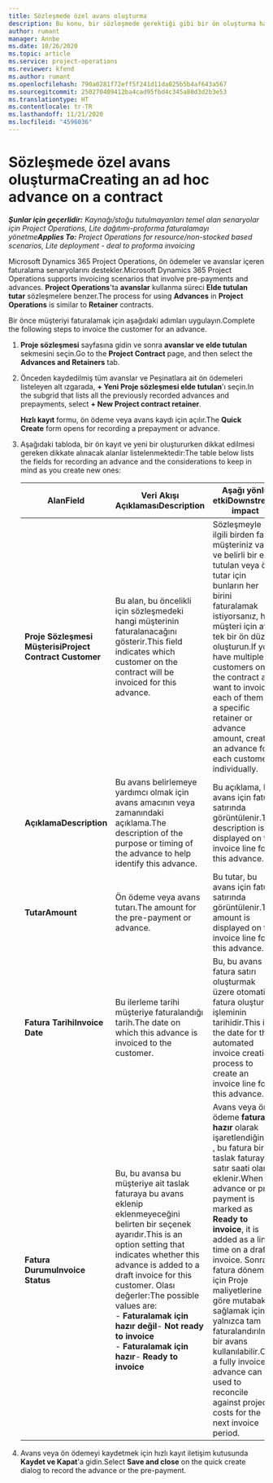 ```yaml
---
title: Sözleşmede özel avans oluşturma
description: Bu konu, bir sözleşmede gerektiği gibi bir ön oluşturma hakkında bilgi sağlar.
author: rumant
manager: Annbe
ms.date: 10/26/2020
ms.topic: article
ms.service: project-operations
ms.reviewer: kfend
ms.author: rumant
ms.openlocfilehash: 790a0281f72eff5f241d11da025b5b4af643a567
ms.sourcegitcommit: 250270409412ba4cad95fbd4c345a80d3d2b3e53
ms.translationtype: HT
ms.contentlocale: tr-TR
ms.lasthandoff: 11/21/2020
ms.locfileid: "4596036"
---
```

# <a name="creating-an-ad-hoc-advance-on-a-contract"></a><span data-ttu-id="294e0-103">Sözleşmede özel avans oluşturma</span><span class="sxs-lookup"><span data-stu-id="294e0-103">Creating an ad hoc advance on a contract</span></span>

<span data-ttu-id="294e0-104">_**Şunlar için geçerlidir:** Kaynağı/stoğu tutulmayanları temel alan senaryolar için Project Operations, Lite dağıtımı-proforma faturalamayı yönetme_</span><span class="sxs-lookup"><span data-stu-id="294e0-104">_**Applies To:** Project Operations for resource/non-stocked based scenarios, Lite deployment - deal to proforma invoicing_</span></span>

<span data-ttu-id="294e0-105">Microsoft Dynamics 365 Project Operations, ön ödemeler ve avanslar içeren faturalama senaryolarını destekler.</span><span class="sxs-lookup"><span data-stu-id="294e0-105">Microsoft Dynamics 365 Project Operations supports invoicing scenarios that involve pre-payments and advances.</span></span> <span data-ttu-id="294e0-106">**Project Operations**'ta **avanslar** kullanma süreci **Elde tutulan tutar** sözleşmelere benzer.</span><span class="sxs-lookup"><span data-stu-id="294e0-106">The process for using **Advances** in **Project Operations** is similar to **Retainer** contracts.</span></span> 

<span data-ttu-id="294e0-107">Bir önce müşteriyi faturalamak için aşağıdaki adımları uygulayın.</span><span class="sxs-lookup"><span data-stu-id="294e0-107">Complete the following steps to invoice the customer for an advance.</span></span>

1. <span data-ttu-id="294e0-108">**Proje sözleşmesi** sayfasına gidin ve sonra **avanslar ve elde tutulan** sekmesini seçin.</span><span class="sxs-lookup"><span data-stu-id="294e0-108">Go to the **Project Contract** page, and then select the **Advances and Retainers** tab.</span></span>
2. <span data-ttu-id="294e0-109">Önceden kaydedilmiş tüm avanslar ve Peşinatlara ait ön ödemeleri listeleyen alt ızgarada, **+ Yeni Proje sözleşmesi elde tutulan**'ı seçin.</span><span class="sxs-lookup"><span data-stu-id="294e0-109">In the subgrid that lists all the previously recorded advances and prepayments, select **+ New Project contract retainer**.</span></span> 

    <span data-ttu-id="294e0-110">**Hızlı kayıt** formu, ön ödeme veya avans kaydı için açılır.</span><span class="sxs-lookup"><span data-stu-id="294e0-110">The **Quick Create** form opens for recording a prepayment or advance.</span></span>
    
3. <span data-ttu-id="294e0-111">Aşağıdaki tabloda, bir ön kayıt ve yeni bir oluştururken dikkat edilmesi gereken dikkate alınacak alanlar listelenmektedir:</span><span class="sxs-lookup"><span data-stu-id="294e0-111">The table below lists the fields for recording an advance and the considerations to keep in mind as you create new ones:</span></span>

    | <span data-ttu-id="294e0-112">Alan</span><span class="sxs-lookup"><span data-stu-id="294e0-112">Field</span></span> | <span data-ttu-id="294e0-113">Veri Akışı Açıklaması</span><span class="sxs-lookup"><span data-stu-id="294e0-113">Description</span></span> | <span data-ttu-id="294e0-114">Aşağı yönlü etki</span><span class="sxs-lookup"><span data-stu-id="294e0-114">Downstream impact</span></span> |
    | --- | --- | --- |
    | <span data-ttu-id="294e0-115">**Proje Sözleşmesi Müşterisi**</span><span class="sxs-lookup"><span data-stu-id="294e0-115">**Project Contract Customer**</span></span> | <span data-ttu-id="294e0-116">Bu alan, bu öncelikli için sözleşmedeki hangi müşterinin faturalanacağını gösterir.</span><span class="sxs-lookup"><span data-stu-id="294e0-116">This field indicates which customer on the contract will be invoiced for this advance.</span></span> | <span data-ttu-id="294e0-117">Sözleşmeyle ilgili birden fazla müşteriniz varsa ve belirli bir elde tutulan veya ön tutar için bunların her birini faturalamak istiyorsanız, her müşteri için ayrı tek bir ön düzey oluşturun.</span><span class="sxs-lookup"><span data-stu-id="294e0-117">If you have multiple customers on the contract and want to invoice each of them for a specific retainer or advance amount, create an advance for each customer individually.</span></span> |
    | <span data-ttu-id="294e0-118">**Açıklama**</span><span class="sxs-lookup"><span data-stu-id="294e0-118">**Description**</span></span> | <span data-ttu-id="294e0-119">Bu avans belirlemeye yardımcı olmak için avans amacının veya zamanındaki açıklama.</span><span class="sxs-lookup"><span data-stu-id="294e0-119">The description of the purpose or timing of the advance to help identify this advance.</span></span> | <span data-ttu-id="294e0-120">Bu açıklama, bu avans için fatura satırında görüntülenir.</span><span class="sxs-lookup"><span data-stu-id="294e0-120">This description is displayed on the invoice line for this advance.</span></span> |
    | <span data-ttu-id="294e0-121">**Tutar**</span><span class="sxs-lookup"><span data-stu-id="294e0-121">**Amount**</span></span> | <span data-ttu-id="294e0-122">Ön ödeme veya avans tutarı.</span><span class="sxs-lookup"><span data-stu-id="294e0-122">The amount for the pre-payment or advance.</span></span> | <span data-ttu-id="294e0-123">Bu tutar, bu avans için fatura satırında görüntülenir.</span><span class="sxs-lookup"><span data-stu-id="294e0-123">This amount is displayed on the invoice line for this advance.</span></span> |
    | <span data-ttu-id="294e0-124">**Fatura Tarihi**</span><span class="sxs-lookup"><span data-stu-id="294e0-124">**Invoice Date**</span></span> | <span data-ttu-id="294e0-125">Bu ilerleme tarihi müşteriye faturalandığı tarih.</span><span class="sxs-lookup"><span data-stu-id="294e0-125">The date on which this advance is invoiced to the customer.</span></span> | <span data-ttu-id="294e0-126">Bu, bu avans için fatura satırı oluşturmak üzere otomatik fatura oluşturma işleminin tarihidir.</span><span class="sxs-lookup"><span data-stu-id="294e0-126">This is the date for the automated invoice creation process to create an invoice line for this advance.</span></span> |
    | <span data-ttu-id="294e0-127">**Fatura Durumu**</span><span class="sxs-lookup"><span data-stu-id="294e0-127">**Invoice Status**</span></span> | <span data-ttu-id="294e0-128">Bu, bu avansa bu müşteriye ait taslak faturaya bu avans eklenip eklenmeyeceğini belirten bir seçenek ayarıdır.</span><span class="sxs-lookup"><span data-stu-id="294e0-128">This is an option setting that indicates whether this advance is added to a draft invoice for this customer.</span></span> <span data-ttu-id="294e0-129">Olası değerler:</span><span class="sxs-lookup"><span data-stu-id="294e0-129">The possible values are:</span></span></br><span data-ttu-id="294e0-130">- **Faturalamak için hazır değil**</span><span class="sxs-lookup"><span data-stu-id="294e0-130">- **Not ready to invoice**</span></span></br><span data-ttu-id="294e0-131">- **Faturalamak için hazır**</span><span class="sxs-lookup"><span data-stu-id="294e0-131">- **Ready to invoice**</span></span> | <span data-ttu-id="294e0-132">Avans veya ön ödeme **faturaya hazır** olarak işaretlendiğinde , bu fatura bir taslak faturaya satır saati olarak eklenir.</span><span class="sxs-lookup"><span data-stu-id="294e0-132">When an advance or pre-payment is marked as **Ready to invoice**, it is added as a line time on a draft invoice.</span></span> <span data-ttu-id="294e0-133">Sonraki fatura dönemi için Proje maliyetlerine göre mutabakat sağlamak için yalnızca tam faturalandırılmış bir avans kullanılabilir.</span><span class="sxs-lookup"><span data-stu-id="294e0-133">Only a fully invoiced advance can be used to reconcile against project costs for the next invoice period.</span></span> |

4. <span data-ttu-id="294e0-134">Avans veya ön ödemeyi kaydetmek için hızlı kayıt iletişim kutusunda **Kaydet ve Kapat**'a gidin.</span><span class="sxs-lookup"><span data-stu-id="294e0-134">Select **Save and close** on the quick create dialog to record the advance or the pre-payment.</span></span>
